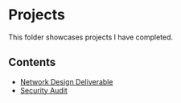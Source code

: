 # Projects
This folder showcases projects I have completed.
## Contents
* [Network Design Deliverable](projects/Network-Design-Deliverable)
* [Security Audit](projects/Security-Audit)
